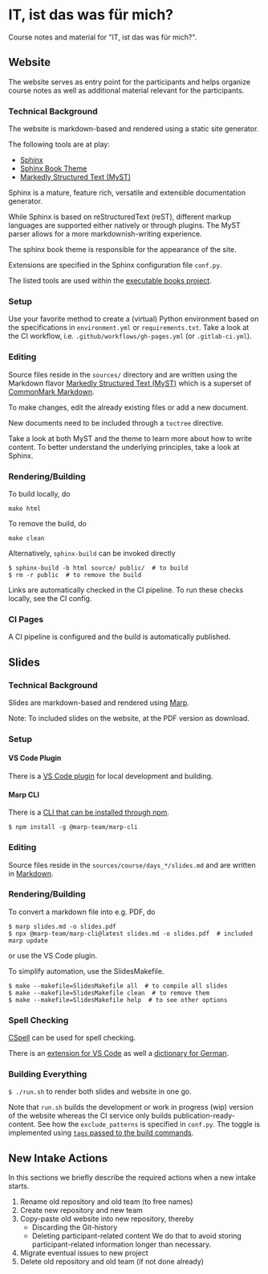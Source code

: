 # IT, ist das was für mich?

Course notes and material for "IT, ist das was für mich?".

## Website

The website serves as entry point for the participants and
helps organize course notes as well as additional material
relevant for the participants.

### Technical Background

The website is markdown-based and rendered using a static site generator.

The following tools are at play:
* [Sphinx](https://www.sphinx-doc.org/)
* [Sphinx Book Theme](https://sphinx-book-theme.readthedocs.io/)
* [Markedly Structured Text (MyST)](https://myst-parser.readthedocs.io/)

Sphinx is a mature, feature rich, versatile and extensible documentation generator.

While Sphinx is based on reStructuredText (reST), different markup languages are
supported either natively or through plugins.
The MyST parser allows for a more markdownish-writing experience.

The sphinx book theme is responsible for the appearance of the site.

Extensions are specified in the Sphinx configuration file `conf.py`.

The listed tools are used within the [executable books project](https://github.com/executablebooks).

### Setup

Use your favorite method to create a (virtual) Python environment
based on the specifications in `environment.yml` or `requirements.txt`.
Take a look at the CI workflow, i.e. `.github/workflows/gh-pages.yml` (or `.gitlab-ci.yml`).

### Editing

Source files reside in the `sources/` directory and are written using the
Markdown flavor [Markedly Structured Text (MyST)](https://myst-parser.readthedocs.io/en/latest/)
which is a superset of [CommonMark Markdown](https://commonmark.org/).

To make changes, edit the already existing files or add a new document.

New documents need to be included through a `toctree` directive.

Take a look at both MyST and the theme to learn more about how to write content.
To better understand the underlying principles, take a look at Sphinx.

### Rendering/Building

To build locally, do

```console
make html
```

To remove the build, do

```console
make clean
```

Alternatively, `sphinx-build` can be invoked directly

```console
$ sphinx-build -b html source/ public/  # to build
$ rm -r public  # to remove the build
```

Links are automatically checked in the CI pipeline.
To run these checks locally, see the CI config.

### CI Pages

A CI pipeline is configured and the build is automatically published.


## Slides

### Technical Background

Slides are markdown-based and rendered using [Marp](https://marp.app/).

Note: To included slides on the website, at the PDF version as download.

### Setup

#### VS Code Plugin

There is a [VS Code plugin](https://marketplace.visualstudio.com/items?itemName=marp-team.marp-vscode)
for local development and building.

#### Marp CLI

There is a [CLI that can be installed through npm](https://www.npmjs.com/package/@marp-team/marp-cli).

```console
$ npm install -g @marp-team/marp-cli
```

### Editing

Source files reside in the `sources/course/days_*/slides.md` and are written in
[Markdown](https://marpit.marp.app/markdown).

### Rendering/Building

To convert a markdown file into e.g. PDF, do

```console
$ marp slides.md -o slides.pdf
$ npx @marp-team/marp-cli@latest slides.md -o slides.pdf  # included marp update
```

or use the VS Code plugin.

To simplify automation, use the SlidesMakefile.

```console
$ make --makefile=SlidesMakefile all  # to compile all slides
$ make --makefile=SlidesMakefile clean  # to remove them
$ make --makefile=SlidesMakefile help  # to see other options
```

### Spell Checking

[CSpell](https://cspell.org/) can be used for spell checking.

There is an
[extension for VS Code](https://marketplace.visualstudio.com/items?itemName=streetsidesoftware.code-spell-checker)
as well a
[dictionary for German](https://marketplace.visualstudio.com/items?itemName=streetsidesoftware.code-spell-checker-german).


### Building Everything

`$ ./run.sh` to render both slides and website in one go.

Note that `run.sh` builds the development or work in progress (wip) version
of the website whereas the CI service only builds publication-ready-content.
See how the `exclude_patterns` is specified in `conf.py`. The toggle is
implemented using [`tags` passed to the build commands](https://www.sphinx-doc.org/en/master/usage/configuration.html#conf-tags).


## New Intake Actions

In this sections we briefly describe the required actions when a new intake
starts.

1. Rename old repository and old team (to free names)
1. Create new repository and new team
1. Copy-paste old website into new repository, thereby
   - Discarding the Git-history
   - Deleting participant-related content
   We do that to avoid storing participant-related information
   longer than necessary.
1. Migrate eventual issues to new project
1. Delete old repository and old team (if not done already)
